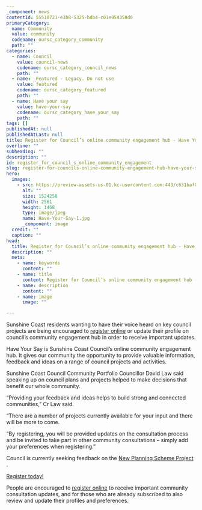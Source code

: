 ```yaml
---
_component: news
contentId: 55510721-e3b8-5325-bdb4-c01e954358d0
primaryCategory:
  name: Community
  value: community
  codename: oursc_category_community
  path: ""
categories:
  - name: Council
    value: council-news
    codename: oursc_category_council_news
    path: ""
  - name: _Featured - Legacy. Do not use
    value: featured
    codename: oursc_category_featured
    path: ""
  - name: Have your say
    value: have-your-say
    codename: oursc_category_have_your_say
    path: ""
tags: []
publishedAt: null
publishedAtLast: null
title: Register for Council’s online community engagement hub - Have Your Say
overline: ""
subheading: ""
description: ""
id: register_for_council_s_online_community_engagement
slug: register-for-councils-online-community-engagement-hub-have-your-say
hero:
  images:
    - src: https://preview-assets-us-01.kc-usercontent.com:443/c631baf8-1b46-001f-580c-d0001b68b4a8/d6bac055-ccac-4d81-b112-eda7eb582ed4/Have-Your-Say-1.jpg
      alt: ""
      size: 1524258
      width: 2561
      height: 1468
      type: image/jpeg
      name: Have-Your-Say-1.jpg
      _component: image
  credit: ""
  caption: ""
head:
  title: Register for Council’s online community engagement hub - Have Your Say
  description: ""
  meta:
    - name: keywords
      content: ""
    - name: title
      content: Register for Council’s online community engagement hub - Have Your Say
    - name: description
      content: ""
    - name: image
      image: ""

---
```

Sunshine Coast residents wanting to have their voice heard on key council projects are being encouraged to [register online](https://haveyoursay.sunshinecoast.qld.gov.au/)
&#x20;or update their profile on council’s community engagement hub in order to receive important updates.

Have Your Say is Sunshine Coast Council’s online community engagement hub. It gives our community the opportunity to provide valuable information, feedback and ideas on a range of council projects and activities.

Sunshine Coast Council Community Portfolio Councillor David Law said speaking up on council plans and projects helped to make decisions that benefit our whole community.

“Providing your feedback and ideas helps to build strong and connected communities,” Cr Law said.

“There are a number of projects currently available for your input and there will be more to come.

“By registering, you will be provided updates on the consultation process and be invited to take part in other community consultations – simply add your preferences when registering.”

Council is currently seeking feedback on the [New Planning Scheme Project](https://haveyoursay.sunshinecoast.qld.gov.au/newplanningscheme)
.

[Register today!](https://haveyoursay.sunshinecoast.qld.gov.au/)


People are encouraged to [register online](https://haveyoursay.sunshinecoast.qld.gov.au/)
&#x20;to receive important community consultation updates, and for those who are already subscribed to also review and update their profiles and preferences.
